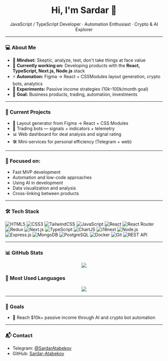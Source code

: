<h1 align="center">Hi, I'm Sardar 👋</h1>
<p align="center">
  JavaScript / TypeScript Developer · Automation Enthusiast · Crypto & AI Explorer  
</p>

---

### 💻 About Me

- 🧠 **Mindset:** Skeptic, analyze, test, don't take things at face value
- 📍 **Currently working on:** Developing products with the **React, TypeScript, Next.js, Node.js** stack
- ⚡ **Automation:** Figma → React + CSSModules layout generation, crypto bots, analytics
- 🧪 **Experiments:** Passive income strategies ($10k–$100k/month goal)
- 🧭 **Goal:** Business products, trading, automation, investments

---

### 🚀 Current Projects

- 🧩 Layout generator from Figma → React + CSS Modules
- 🤖 Trading bots — signals + indicators + telemetry
- 📊 Web dashboard for deal analysis and signal rating
- 🛠️ Mini-services for personal efficiency (Telegram + web)

---

### 🧠 Focused on:

- Fast MVP development
- Automation and low-code approaches
- Using AI in development
- Data visualization and analysis
- Cross-linking between products

---

### 🛠️ Tech Stack

![HTML5](https://img.shields.io/badge/-HTML5-e34f26?logo=html5&logoColor=fff&style=flat)
![CSS3](https://img.shields.io/badge/-CSS3-1572b6?logo=css3&logoColor=fff&style=flat)
![TailwindCSS](https://img.shields.io/badge/-TailwindCSS-38b2ac?logo=tailwind-css&logoColor=fff&style=flat)
![JavaScript](https://img.shields.io/badge/-JavaScript-f7df1e?logo=javascript&logoColor=000&style=flat)
![React](https://img.shields.io/badge/-React-20232A?logo=react&logoColor=61dafb&style=flat)
![React Router](https://img.shields.io/badge/-ReactRouter-ca4245?logo=react-router&logoColor=fff&style=flat)
![Redux](https://img.shields.io/badge/-Redux-764abc?logo=redux&logoColor=fff&style=flat)
![Next.js](https://img.shields.io/badge/-Next.js-000000?logo=next.js&logoColor=fff&style=flat)
![TypeScript](https://img.shields.io/badge/-TypeScript-007ACC?logo=typescript&logoColor=fff&style=flat)
![ChartJS](https://img.shields.io/badge/-ChartJS-ff6384?logo=chart.js&logoColor=fff&style=flat)
![i18next](https://img.shields.io/badge/-i18next-26A69A?logo=react&logoColor=fff&style=flat)
![Node.js](https://img.shields.io/badge/-Node.js-339933?logo=node.js&logoColor=fff&style=flat)
![Express.js](https://img.shields.io/badge/-Express.js-000000?logo=express&logoColor=fff&style=flat)
![MongoDB](https://img.shields.io/badge/-MongoDB-47A248?logo=mongodb&logoColor=fff&style=flat)
![PostgreSQL](https://img.shields.io/badge/-PostgreSQL-4169E1?logo=postgresql&logoColor=fff&style=flat)
![Docker](https://img.shields.io/badge/-Docker-2496ed?logo=docker&logoColor=fff&style=flat)
![Git](https://img.shields.io/badge/-Git-F05032?logo=git&logoColor=fff&style=flat)
![REST API](https://img.shields.io/badge/-REST-02569B?logo=visual-studio-code&logoColor=fff&style=flat)

---

### 📊 GitHub Stats

<p align="center">
  <img src="https://github-readme-stats.vercel.app/api?username=Sardar-Atabekov&show_icons=true&theme=radical&title_color=0a66c2&icon_color=70b5f9&text_color=ffffff&bg_color=000000&border_color=333333&hide_border=false" />
</p>

### 🚀 Most Used Languages

<p align="center">
  <img src="https://github-readme-stats.vercel.app/api/top-langs/?username=Sardar-Atabekov&layout=compact&theme=radical&title_color=0a66c2&icon_color=70b5f9&text_color=ffffff&bg_color=000000&border_color=333333&hide_border=false" />
</p>

---

### 🧭 Goals

- 💸 Reach $10k+ passive income through AI and crypto bot automation

---

### 📬 Contact

- Telegram: [@SardarAtabekov](https://t.me/SardarAtabekov)
- GitHub: [Sardar-Atabekov](https://github.com/Sardar-Atabekov)
